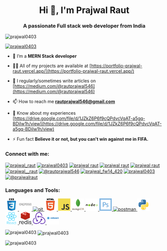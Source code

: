 <h1 align="center">Hi 👋, I'm Prajwal Raut</h1>
<h3 align="center">A passionate Full stack web developer from India</h3>

<p align="left"> <img src="https://komarev.com/ghpvc/?username=prajwal0403&label=Profile%20views&color=0e75b6&style=flat" alt="prajwal0403" /> </p>

<p align="left"> <a href="https://github.com/ryo-ma/github-profile-trophy"><img src="https://github-profile-trophy.vercel.app/?username=prajwal0403" alt="prajwal0403" /></a> </p>

- 🌱 I’m a **MERN Stack developer**

- 👨‍💻 All of my projects are available at [https://portfolio-prajwal-raut.vercel.app/](https://portfolio-prajwal-raut.vercel.app/)

- 📝 I regularly/sometimes write articles on [https://medium.com/@rautprajwal546](https://medium.com/@rautprajwal546)

- 📫 How to reach me **rautprajwal546@gmail.com**

- 📄 Know about my experiences [https://drive.google.com/file/d/1JZkZ6P6f9cQPdvcVqAT-a5gq-BDiIw1h/view](https://drive.google.com/file/d/1JZkZ6P6f9cQPdvcVqAT-a5gq-BDiIw1h/view)

- ⚡ Fun fact **Believe it or not, but you can't win against me in FIFA.**

<h3 align="left">Connect with me:</h3>
<p align="left">
<a href="https://codepen.io/prajwal_raut" target="blank"><img align="center" src="https://raw.githubusercontent.com/rahuldkjain/github-profile-readme-generator/master/src/images/icons/Social/codepen.svg" alt="prajwal_raut" height="30" width="40" /></a>
<a href="https://twitter.com/prajwal0403" target="blank"><img align="center" src="https://raw.githubusercontent.com/rahuldkjain/github-profile-readme-generator/master/src/images/icons/Social/twitter.svg" alt="prajwal0403" height="30" width="40" /></a>
<a href="https://linkedin.com/in/prajwal raut" target="blank"><img align="center" src="https://raw.githubusercontent.com/rahuldkjain/github-profile-readme-generator/master/src/images/icons/Social/linked-in-alt.svg" alt="prajwal raut" height="30" width="40" /></a>
<a href="https://stackoverflow.com/users/prajwal raut" target="blank"><img align="center" src="https://raw.githubusercontent.com/rahuldkjain/github-profile-readme-generator/master/src/images/icons/Social/stack-overflow.svg" alt="prajwal raut" height="30" width="40" /></a>
<a href="https://fb.com/prajwal raut" target="blank"><img align="center" src="https://raw.githubusercontent.com/rahuldkjain/github-profile-readme-generator/master/src/images/icons/Social/facebook.svg" alt="prajwal raut" height="30" width="40" /></a>
<a href="https://instagram.com/prajwal__raut" target="blank"><img align="center" src="https://raw.githubusercontent.com/rahuldkjain/github-profile-readme-generator/master/src/images/icons/Social/instagram.svg" alt="prajwal__raut" height="30" width="40" /></a>
<a href="https://medium.com/@rautprajwal546" target="blank"><img align="center" src="https://raw.githubusercontent.com/rahuldkjain/github-profile-readme-generator/master/src/images/icons/Social/medium.svg" alt="@rautprajwal546" height="30" width="40" /></a>
<a href="https://www.hackerrank.com/prajwal_fw14_420" target="blank"><img align="center" src="https://raw.githubusercontent.com/rahuldkjain/github-profile-readme-generator/master/src/images/icons/Social/hackerrank.svg" alt="prajwal_fw14_420" height="30" width="40" /></a>
<a href="https://www.leetcode.com/prajwal0403" target="blank"><img align="center" src="https://raw.githubusercontent.com/rahuldkjain/github-profile-readme-generator/master/src/images/icons/Social/leet-code.svg" alt="prajwal0403" height="30" width="40" /></a>
<a href="https://www.hackerearth.com/@prajwalraut" target="blank"><img align="center" src="https://raw.githubusercontent.com/rahuldkjain/github-profile-readme-generator/master/src/images/icons/Social/hackerearth.svg" alt="@prajwalraut" height="30" width="40" /></a>
</p>

<h3 align="left">Languages and Tools:</h3>
<p align="left"> <a href="https://www.w3schools.com/css/" target="_blank" rel="noreferrer"> <img src="https://raw.githubusercontent.com/devicons/devicon/master/icons/css3/css3-original-wordmark.svg" alt="css3" width="40" height="40"/> </a> <a href="https://expressjs.com" target="_blank" rel="noreferrer"> <img src="https://raw.githubusercontent.com/devicons/devicon/master/icons/express/express-original-wordmark.svg" alt="express" width="40" height="40"/> </a> <a href="https://git-scm.com/" target="_blank" rel="noreferrer"> <img src="https://www.vectorlogo.zone/logos/git-scm/git-scm-icon.svg" alt="git" width="40" height="40"/> </a> <a href="https://www.w3.org/html/" target="_blank" rel="noreferrer"> <img src="https://raw.githubusercontent.com/devicons/devicon/master/icons/html5/html5-original-wordmark.svg" alt="html5" width="40" height="40"/> </a> <a href="https://developer.mozilla.org/en-US/docs/Web/JavaScript" target="_blank" rel="noreferrer"> <img src="https://raw.githubusercontent.com/devicons/devicon/master/icons/javascript/javascript-original.svg" alt="javascript" width="40" height="40"/> </a> <a href="https://www.mongodb.com/" target="_blank" rel="noreferrer"> <img src="https://raw.githubusercontent.com/devicons/devicon/master/icons/mongodb/mongodb-original-wordmark.svg" alt="mongodb" width="40" height="40"/> </a> <a href="https://nodejs.org" target="_blank" rel="noreferrer"> <img src="https://raw.githubusercontent.com/devicons/devicon/master/icons/nodejs/nodejs-original-wordmark.svg" alt="nodejs" width="40" height="40"/> </a> <a href="https://www.photoshop.com/en" target="_blank" rel="noreferrer"> <img src="https://raw.githubusercontent.com/devicons/devicon/master/icons/photoshop/photoshop-line.svg" alt="photoshop" width="40" height="40"/> </a> <a href="https://postman.com" target="_blank" rel="noreferrer"> <img src="https://www.vectorlogo.zone/logos/getpostman/getpostman-icon.svg" alt="postman" width="40" height="40"/> </a> <a href="https://www.python.org" target="_blank" rel="noreferrer"> <img src="https://raw.githubusercontent.com/devicons/devicon/master/icons/python/python-original.svg" alt="python" width="40" height="40"/> </a> <a href="https://reactjs.org/" target="_blank" rel="noreferrer"> <img src="https://raw.githubusercontent.com/devicons/devicon/master/icons/react/react-original-wordmark.svg" alt="react" width="40" height="40"/> </a> <a href="https://redis.io" target="_blank" rel="noreferrer"> <img src="https://raw.githubusercontent.com/devicons/devicon/master/icons/redis/redis-original-wordmark.svg" alt="redis" width="40" height="40"/> </a> <a href="https://redux.js.org" target="_blank" rel="noreferrer"> <img src="https://raw.githubusercontent.com/devicons/devicon/master/icons/redux/redux-original.svg" alt="redux" width="40" height="40"/> </a> <a href="https://webpack.js.org" target="_blank" rel="noreferrer"> <img src="https://raw.githubusercontent.com/devicons/devicon/d00d0969292a6569d45b06d3f350f463a0107b0d/icons/webpack/webpack-original-wordmark.svg" alt="webpack" width="40" height="40"/> </a> </p>

<p><img align="left" src="https://github-readme-stats.vercel.app/api/top-langs?username=prajwal0403&show_icons=true&locale=en&layout=compact" alt="prajwal0403" /></p>

<p>&nbsp;<img align="center" src="https://github-readme-stats.vercel.app/api?username=prajwal0403&show_icons=true&locale=en" alt="prajwal0403" /></p>

<p><img align="center" src="https://github-readme-streak-stats.herokuapp.com/?user=prajwal0403&" alt="prajwal0403" /></p>
